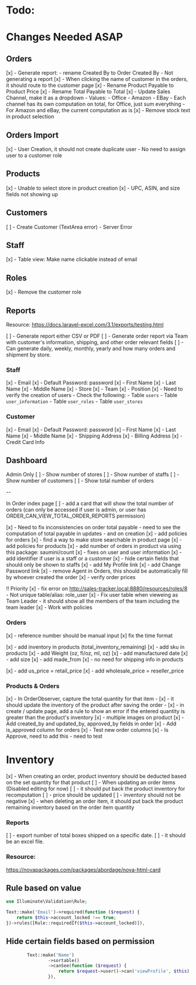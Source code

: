 # Todo:

# Changes Needed ASAP

## Orders
[x] - Generate report:
    - rename Created By to Order Created By
    - Not generating a report
[x] - When clicking the name of customer in the orders, it should route to the customer page
[x] - Rename Product Payable to Product Price
[x] - Rename Total Payable to Total
[x] - Update Sales Channel, make it as a dropdown
        - Values:
            - Office
            - Amazon
            - EBay
        - Each channel has its own computation on total, for Office, just sum everything
        - For Amazon and eBay, the current computation as is
[x] - Remove stock text in product selection

## Orders Import
[x] - User Creation, it should not create duplicate user
        - No need to assign user to a customer role

## Products
[x] - Unable to select store in product creation
[x] - UPC, ASIN, and size fields not showing up

## Customers
[ ] - Create Customer (TextArea error)
        - Server Error

## Staff
[x] - Table view: Make name clickable instead of email

## Roles
[x] - Remove the customer role

## Reports

Resource: https://docs.laravel-excel.com/3.1/exports/testing.html

[ ] -  Generate report either CSV or PDF
[ ] - Generate order report via Team with customer's information, shipping, and other order relevant fields
[ ] - Can generate daily, weekly, monthly, yearly and how many orders and shipment by
store.

### Staff
[x] - Email
[x] - Default Password: password
[x] - First Name
[x] - Last Name
[x] - Middle Name
[x] - Store
[x] - Team
[x] - Position
[x] - Need to verify the creation of users
        - Check the following:
        - Table `users`
        - Table `user_information`
        - Table `user_roles`
        - Table `user_stores`

### Customer
[x] - Email
[x] - Default Password: password
[x] - First Name
[x] - Last Name
[x] - Middle Name
[x] - Shipping Address
[x] - Billing Address
[x] - Credit Card Info

## Dashboard

Admin Only
[ ] - Show number of stores
[ ] - Show number of staffs
[ ] - Show number of customers
[ ] - Show total number of orders

--

In Order index page
[ ] - add a card that will show the total number of orders (can only be accessed if user is admin, or user has ORDER_CAN_VIEW_TOTAL_ORDER_REPORTS permission)

[x] - Need to fix inconsistencies on order total payable
    - need to see the computation of total payable in updates
    - and on creation
[x] - add policies for orders
[x] - find a way to make store searchable in product page
[x] - add policies for products
[x] - add number of orders in product via using this package:  saumini/count
[x] - fixes on user and user information
[x] - add identifier if user is a staff or a customer
[x] - hide certain fields that should only be shown to staffs
[x] - add My Profile link 
[x] - add Change Password link
[x] - remove Agent in Orders, this should be automatically fill by whoever created the order
[x] - verify order prices

!! Priority
[x] - fix error on http://sales-tracker.local:8880/resources/roles/8
        - Not unique table/alias: role_user
[x] - Fix user table when vieweing as Team Leader
    - it should show all the members of the team including the team leader
[x] - Work with policies

### Orders
[x] - reference number should be manual input
[x]  fix the time format

[x] - add inventory in products (total_inventory_remaining)
[x] - add sku in products
[x] - add Weight (oz, fl/oz, ml, oz)
[x] - add manufactured date
[x] - add size
[x] - add made_from
[x] - no need for shipping info in products

[x] - add us_price = retail_price
[x] - add wholesale_price = reseller_price

### Products & Orders
[x] - In OrderObserver, capture the total quantity for that item
    - [x] - it should update the inventory of the product after saving the order
    - [x] - in create / update page, add a rule to show an error if the
            entered quantity is greater than the product's inventory
[x] - multiple images on product
[x] - Add created_by and updated_by, approved_by fields in order
[x] - Add is_approved column for orders
[x] - Test new order columns
[x] - Is Approve, need to add this
    - need to test

# Inventory
[x] - When creating an order, product inventory should be deducted based on
the set quantity for that product
[ ] - When updating an order items (Disabled editing for now)
    [ ] - it should put back the product inventory for recomputation
    [ ] - price should be updated
    [ ] - inventory should not be negative
[x] - when deleting an order item, it should put back the product remaining inventory based on the order item quantity

### Reports
[ ] - export number of total boxes shipped on a specific date.
	[ ] - it should be an excel file.



### Resource:
https://novapackages.com/packages/abordage/nova-html-card


## Rule based on value
```php
use Illuminate\Validation\Rule;

Text::make('Email')->required(function ($request) {
    return $this->account_locked !== true;
})->rules([Rule::requiredIf($this->account_locked)]),
```

## Hide certain fields based on permission
```php
        Text::make('Name')
                ->sortable()
                ->canSee(function ($request) {
                    return $request->user()->can('viewProfile', $this);
                }),
```
